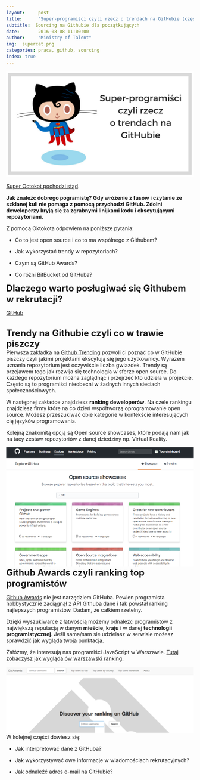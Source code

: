 ```yaml
---
layout:     post
title:      "Super-programiści czyli rzecz o trendach na GitHubie (część 2)"
subtitle:  Sourcing na Githubie dla początkujących
date:       2016-08-08 11:00:00 
author:     "Ministry of Talent"
img:  supercat.png
categories: praca, github, sourcing
index: true
---
```


 <img src="/images/supercat.png" class="img-responsive" alt="Picture">
 
<a href="https://octodex.github.com/okal-eltocat" target="_blank"> Super Octokot pochodzi stąd</a>.
 
<b>Jak znaleźć dobrego pogramistę? Gdy wróżenie z fusów i czytanie ze szklanej kuli nie pomaga z pomocą przychodzi GitHub. Zdolni deweloperzy kryją się za zgrabnymi linijkami kodu i ekscytującymi repozytoriami. </b>

Z pomocą Oktokota odpowiem na poniższe pytania:

- Co to jest open source i co to ma wspólnego z Githubem?

- Jak wykorzystać trendy w repozytoriach? 

- Czym są GitHub Awards?

- Co różni BitBucket od GitHuba?



<b><font size="5,5"> Dlaczego warto posługiwać się Githubem w rekrutacji?</font></b>

<a href="https://github.com/" target="_blank">GitHub</a>  

<br>
<b><font size="5,5">Trendy na Githubie czyli co w trawie piszczy</font></b>

<br>
Pierwsza zakładka na <a href="https://github.com/trending" target="_blank">Github Trending</a> pozwoli ci poznać co w GitHubie piszczy czyli jakimi projektami ekscytują się jego użytkownicy. Wyrazem uznania repozytorium jest oczywiście liczba gwiazdek. Trendy są przejawem tego jak rozwija się technologia w sferze open source. Do każdego repozytorium można zaglądnąć i przejrzeć kto udziela w projekcie. Często są to programiści nieobecni w żadnych innych sieciach społecznościowych. 

W następnej zakładce znajdziesz <b>ranking deweloperów</b>. Na czele rankingu znajdziesz firmy które na co dzień współtworzą oprogramowanie open source. Możesz przeszukiwać obie kategorie w kontekście interesujących cię języków programowania.

Kolejną znakomitą opcją są Open source showcases, które podają nam jak na tacy zestaw repozytoriów z danej dziedziny np. Virtual Reality.


<img src="/images/showcases.png" class="img-responsive" alt="Pict ure">


<br>
<b><font size="5,5">Github Awards czyli ranking top programistów</font></b>


<a href="http://git-awards.com/" target="_blank">Github Awards</a> nie jest narzędziem GitHuba. Pewien programista hobbystycznie zaciągnął z API Githuba dane i tak powstał ranking najlepszych programistów. Dadam, że całkiem rzetelny. 

Dzięki wyszukiwarce z łatwością możemy odnaleźć programistów z największą reputacją w danym <b>mieście</b>, <b>kraju</b> i w danej <b>technologii programistycznej</b>. Jeśli sama/sam sie udzielasz w serwisie możesz sprawdzić jak wygląda twoja punktacja.
 
Załóżmy, że interesują nas programiści JavaScript w Warszawie. <a href="http://git-awards.com/users?utf8=%E2%9C%93&type=city&language=javascript&city=Warszawa" target="_blank">Tutaj zobaczysz jak wygląda ów warszawski ranking.</a>


<img src="/images/ranking.png" class="img-responsive" alt="Picture">

<br>
W kolejnej części dowiesz się:</b>



- Jak interpretować dane z GitHuba?

- Jak wykorzystywać owe informacje w wiadomościach rekrutacyjnych? 

- Jak odnaleźć adres e-mail na GitHubie?
